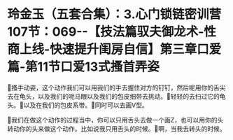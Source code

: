 # 玲金玉（五套合集）：3.心门锁链密训营 107节：069--【技法篇驭夫御龙术-性商上线-快速提升闺房自信】第三章口爱篇-第11节口爱13式搔首弄姿

🎼搔手动姿，这个动作我们可以用我们的手去握住对方的钉钉，然后呢用你的舌尖去在龟头，以及我们的呃马眼以及我们的包皮细带去挑动。🎼轻轻的去扫过它的龟头。🎼以及在我们的包皮系带。🎼同时可以去画V型。

🎼我们在做这个动作的过程当中，你可以只用舌头去做一个画Z，也可以用你的头转动你的头来做这个动作。比如说我只用舌头的时候。🎼啊，当我去转头的时候。

